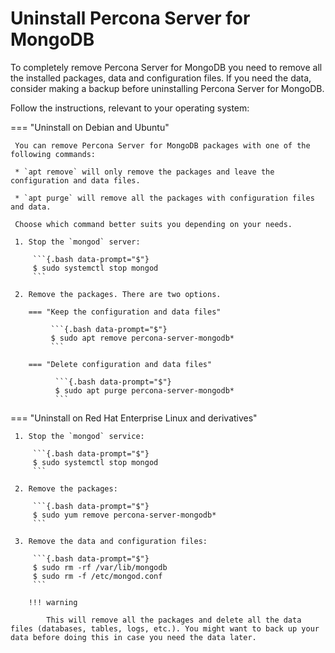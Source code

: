 # Uninstall Percona Server for MongoDB

To completely remove Percona Server for MongoDB you need to remove all the installed packages, data and configuration files. If you need the data, consider making a backup before uninstalling Percona Server for MongoDB.

Follow the instructions, relevant to your operating system:

=== "Uninstall on Debian and Ubuntu"

     You can remove Percona Server for MongoDB packages with one of the following commands:

     * `apt remove` will only remove the packages and leave the configuration and data files.

     * `apt purge` will remove all the packages with configuration files and data.

     Choose which command better suits you depending on your needs.

     1. Stop the `mongod` server:

         ```{.bash data-prompt="$"}
         $ sudo systemctl stop mongod
         ```

     2. Remove the packages. There are two options.

        === "Keep the configuration and data files"

             ```{.bash data-prompt="$"}
             $ sudo apt remove percona-server-mongodb*
             ```

        === "Delete configuration and data files"

              ```{.bash data-prompt="$"}
              $ sudo apt purge percona-server-mongodb*
              ```

=== "Uninstall on Red Hat Enterprise Linux and derivatives"

     1. Stop the `mongod` service:

         ```{.bash data-prompt="$"}
         $ sudo systemctl stop mongod
         ```

     2. Remove the packages:

         ```{.bash data-prompt="$"}
         $ sudo yum remove percona-server-mongodb*
         ```

     3. Remove the data and configuration files:

         ```{.bash data-prompt="$"}
         $ sudo rm -rf /var/lib/mongodb
         $ sudo rm -f /etc/mongod.conf
         ```

        !!! warning

            This will remove all the packages and delete all the data files (databases, tables, logs, etc.). You might want to back up your data before doing this in case you need the data later.


